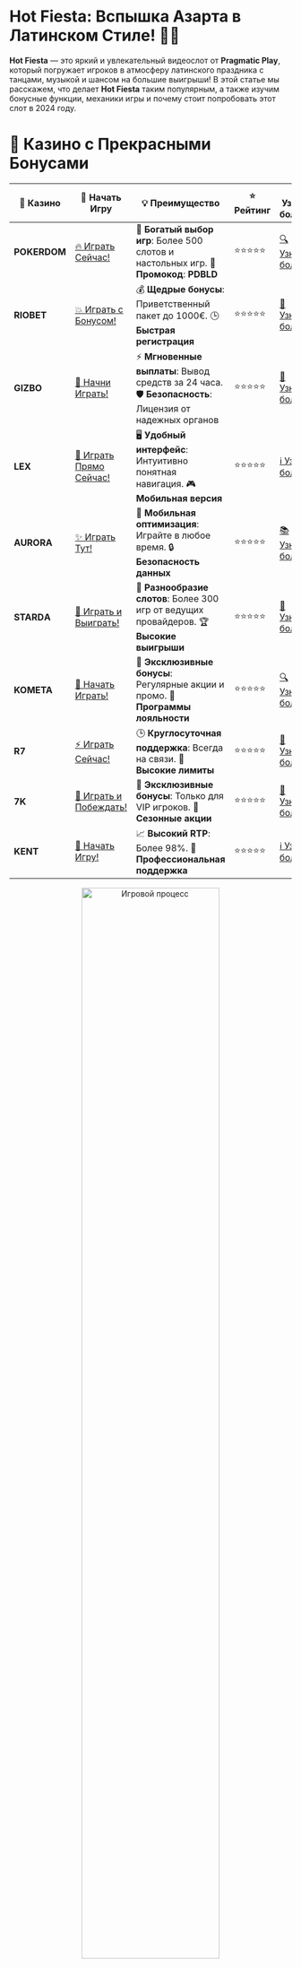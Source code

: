 # **Hot Fiesta: Вспышка Азарта в Латинском Стиле! 🎉💃**

**Hot Fiesta** — это яркий и увлекательный видеослот от **Pragmatic Play**, который погружает игроков в атмосферу латинского праздника с танцами, музыкой и шансом на большие выигрыши! В этой статье мы расскажем, что делает **Hot Fiesta** таким популярным, а также изучим бонусные функции, механики игры и почему стоит попробовать этот слот в 2024 году.

# 🌟 Казино с Прекрасными Бонусами

| 🎲 **Казино** | 🔗 **Начать Игру** | 💡 **Преимущество** | ⭐ **Рейтинг** | 🔗 **Узнать больше** | 🆕 **Новая информация** |
|--------------|---------------------|---------------------|----------------|----------------------|-------------------------|
| **POKERDOM**  | [🔥 Играть Сейчас!](https://brandplay.link/4k77v2yx) | 🎉 **Богатый выбор игр**: Более 500 слотов и настольных игр. 🎁 **Промокод**: **PDBLD** | ⭐⭐⭐⭐⭐ | [🔍 Узнать больше](https://brandplay.link/4k77v2yx) | 🏆 **Победители турниров** получают эксклюзивные подарки! |
| **RIOBET**    | [💥 Играть с Бонусом!](https://brandplay.link/7xBLTPyj) | 💰 **Щедрые бонусы**: Приветственный пакет до 1000€. 🕒 **Быстрая регистрация** | ⭐⭐⭐⭐⭐ | [📖 Узнать больше](https://brandplay.link/7xBLTPyj) | 💬 **Поддержка 24/7** для комфортной игры в любое время! |
| **GIZBO**     | [🚀 Начни Играть!](https://brandplay.link/bprXw4YV) | ⚡ **Мгновенные выплаты**: Вывод средств за 24 часа. 🛡️ **Безопасность**: Лицензия от надежных органов | ⭐⭐⭐⭐⭐ | [📝 Узнать больше](https://brandplay.link/bprXw4YV) | 🔒 **SSL-шифрование** для максимальной безопасности данных игроков. |
| **LEX**       | [💎 Играть Прямо Сейчас!](https://brandplay.link/zW4hdDFV) | 🖥️ **Удобный интерфейс**: Интуитивно понятная навигация. 🎮 **Мобильная версия** | ⭐⭐⭐⭐⭐ | [ℹ️ Узнать больше](https://brandplay.link/zW4hdDFV) | 📱 **Поддержка всех мобильных устройств** для удобства игры в любом месте. |
| **AURORA**    | [✨ Играть Тут!](https://10trafic-stat2.com/click/668546556bcc6313411604bd/6766/13032/subaccount) | 📱 **Мобильная оптимизация**: Играйте в любое время. 🔒 **Безопасность данных** | ⭐⭐⭐⭐⭐ | [📚 Узнать больше](https://10trafic-stat2.com/click/668546556bcc6313411604bd/6766/13032/subaccount) | 🌍 **Международная лицензия** на деятельность в разных странах. |
| **STARDА**    | [🎉 Играть и Выиграть!](https://brandplay.link/fB7xwRFL) | 🎰 **Разнообразие слотов**: Более 300 игр от ведущих провайдеров. 🏆 **Высокие выигрыши** | ⭐⭐⭐⭐⭐ | [🔎 Узнать больше](https://brandplay.link/fB7xwRFL) | 🎉 **Ежемесячные турниры** с крупными призами! |
| **KOMETA**    | [🎁 Начать Играть!](https://brandplay.link/8ZymQJV8) | 🎁 **Эксклюзивные бонусы**: Регулярные акции и промо. 🔄 **Программы лояльности** | ⭐⭐⭐⭐⭐ | [🔍 Узнать больше](https://brandplay.link/8ZymQJV8) | 🌟 **Персонализированные предложения** для долгосрочных игроков. |
| **R7**        | [⚡ Играть Сейчас!](https://brandplay.link/bMd3Yjsw) | 🕒 **Круглосуточная поддержка**: Всегда на связи. 💸 **Высокие лимиты** | ⭐⭐⭐⭐⭐ | [📖 Узнать больше](https://brandplay.link/bMd3Yjsw) | 🎯 **Рейтинг игроков** для лучших участников. |
| **7K**        | [🎯 Играть и Побеждать!](https://brandplay.link/BvQyFShp) | 🌟 **Эксклюзивные бонусы**: Только для VIP игроков. 🎉 **Сезонные акции** | ⭐⭐⭐⭐⭐ | [📝 Узнать больше](https://brandplay.link/BvQyFShp) | 🥇 **Особые привилегии** для постоянных игроков. |
| **KENT**      | [🔑 Начать Игру!](https://brandplay.link/Fv2WP3js) | 📈 **Высокий RTP**: Более 98%. 💼 **Профессиональная поддержка** | ⭐⭐⭐⭐⭐ | [ℹ️ Узнать больше](https://brandplay.link/Fv2WP3js) | 💬 **Поддержка на нескольких языках** для удобства игроков. |

<div align="center"> <img src="https://i.pinimg.com/originals/1d/b3/25/1db325483acbe642c6d4e6fdd73a4988.gif" alt="Игровой процесс" width="70%"> </div>
---

# 🚀 Быстрые Выигрыши и Поддержка

| 🎲 **Казино** | 🔗 **Начать Игру** | 💡 **Преимущество** | ⭐ **Рейтинг** | 🔗 **Узнать больше** | 🆕 **Новая информация** |
|--------------|---------------------|---------------------|----------------|----------------------|-------------------------|
| **GAMA**      | [🎯 Играть Прямо Сейчас!](https://brandplay.link/j6NMKsDz) | 🔍 **Интуитивный интерфейс**: Легкость использования. 🏅 **Престижные турниры** | ⭐⭐⭐⭐☆ | [🔎 Узнать больше](https://brandplay.link/j6NMKsDz) | 🏆 **Турниры с большими призами** каждый месяц. |
| **ONION**     | [💥 Играть и Выигрывать!](https://brandplay.link/zBGRVpQ9) | 🤑 **Низкие ставки**: Идеально для начинающих. 🔄 **Быстрые выводы** | ⭐⭐⭐⭐☆ | [🔍 Узнать больше](https://brandplay.link/zBGRVpQ9) | 🎮 **Казино для новичков** с простыми правилами. |
| **ЧЕМПИОН**   | [🏅 Играть в Турнире!](https://temon-gter.cfd/go/lRq?p80412p304504pcc44t17455) | 🏅 **Лояльная программа**: Награды за активность. 🎁 **Ежемесячные бонусы** | ⭐⭐⭐⭐☆ | [📖 Узнать больше](https://temon-gter.cfd/go/lRq?p80412p304504pcc44t17455) | 🥇 **Турниры и лояльность** — каждый шаг вознаграждается. |
| **VAVADA**    | [🚀 Играть Без Ожидания!](https://vavadapartner.pro/?promo=ea5c9275-6854-4505-94fc-95ab18221945-linkb2) | 🚀 **Быстрая регистрация**: Начните играть мгновенно. 🔐 **Безопасные транзакции** | ⭐⭐⭐⭐☆ | [📝 Узнать больше](https://vavadapartner.pro/?promo=ea5c9275-6854-4505-94fc-95ab18221945-linkb2) | 🏆 **Программа для новых игроков** с бонусами за регистрацию. |
| **FRIENDS**   | [🎉 Играть и Развлекаться!](https://gofriends.mba/linkb2) | 🤝 **Социальные игры**: Играйте с друзьями. 🌐 **Мультиплатформенность** | ⭐⭐⭐⭐☆ | [ℹ️ Узнать больше](https://gofriends.mba/linkb2) | 🎮 **Играйте с друзьями** и зарабатывайте бонусы за совместные действия. |
| **1WIN**      | [⚡ Играть и Выигрывать!](https://brandplay.link/smXVpBbG) | 🏆 **Спортивные ставки**: Широкий выбор видов спорта. 💵 **Высокие коэффициенты** | ⭐⭐⭐⭐☆ | [📚 Узнать больше](https://brandplay.link/smXVpBbG) | ⚽ **Бонусы на спортивные ставки** для активных игроков. |
| **DRIP**      | [💥 Играть Сразу!](https://drp-ircp01.com/c07e6a3db) | 🌐 **Инновационные игры**: Новейшие игровые технологии. 🛡️ **Высокая безопасность** | ⭐⭐⭐⭐☆ | [🔎 Узнать больше](https://drp-ircp01.com/c07e6a3db) | 🔧 **Инновационные функции** для удобства игры. |
| **JOYCASINO** | [🎰 Играть И Побеждать!](https://rpc30.call2me.pro/?/ru/registration?apkpop=0&partner=p24970p3291217pc98f) | 🎁 **Приятные бонусы**: Ежедневные акции и подарки. 🕹️ **Разнообразие игр** | ⭐⭐⭐⭐☆ | [🔍 Узнать больше](https://rpc30.call2me.pro/?/ru/registration?apkpop=0&partner=p24970p3291217pc98f) | 🎉 **Щедрые фриспины** для новых игроков. |
| **PLAYFORTUNA** | [🔥 Играть С Бонусом!](https://fortunapromo.net/alt/playfortuna/registration?0dc4a9362a71feb7e3f165fb8e766f70) | 🎉 **Регулярные акции**: Бонусы, фриспины и многое другое. 🏅 **Турниры** | ⭐⭐⭐⭐☆ | [📚 Узнать больше](https://fortunapromo.net/alt/playfortuna/registration?0dc4a9362a71feb7e3f165fb8e766f70) | 🎯 **Выгодные предложения** на популярные игры. |
| **SYKAA**     | [💸 Играть Сейчас!](https://s-two-way.com/?source=linkb2&pid=30697) | 💸 **Доступные ставки**: Идеально для новичков. 🎁 **Щедрые бонусы** | ⭐⭐⭐⭐☆ | [🔍 Узнать больше](https://s-two-way.com/?source=linkb2&pid=30697) | 💥 **Акции с большими бонусами** для новичков и опытных игроков. |

<div align="center"> <img src="https://schaeffers-cdn.s3.amazonaws.com/images/default-source/schaeffers-cdn-images/default-images/sectors/bigstock-casino-gambling-concept-with-f-369012793.jpg?sfvrsn=493ad806_4" alt="Игровой процесс" width="70%"> </div>
---

# 💸 Казино с Привлекательными Программами Лояльности

| 🎲 **Казино** | 🔗 **Начать Игру** | 💡 **Преимущество** | ⭐ **Рейтинг** | 🔗 **Узнать больше** | 🆕 **Новая информация** |
|--------------|---------------------|---------------------|----------------|----------------------|-------------------------|
| **KOMETA**    | [🎯 Начни Играть!](https://brandplay.link/8ZymQJV8) | 🎁 **Эксклюзивные бонусы**: Регулярные акции и промо. 🔄 **Программы лояльности** | ⭐⭐⭐⭐⭐ | [🔍 Узнать больше](https://brandplay.link/8ZymQJV8) | 🌟 **Персонализированные предложения** для долгосрочных игроков. |
| **1Xslots**   | [🏅 Играть Прямо Сейчас!](https://brandplay.link/hSB1khtr) | 🎉 **Множество акций**: Еженедельные бонусы и турниры. 🛡️ **Безопасность** | ⭐⭐⭐⭐⭐ | [📚 Узнать больше](https://brandplay.link/hSB1khtr) | 🏅 **Награды за активность**: участники программы лояльности получают специальные привилегии. |
| **R7**        | [🚀 Играть Сейчас!](https://brandplay.link/bMd3Yjsw) | 🕒 **Круглосуточная поддержка**: Всегда на связи. 💸 **Высокие лимиты** | ⭐⭐⭐⭐⭐ | [📖 Узнать больше](https://brandplay.link/bMd3Yjsw) | 💬 **VIP-поддержка** для постоянных игроков с приоритетом. |

<div align="center"> <img src="https://i.pinimg.com/originals/1d/b3/25/1db325483acbe642c6d4e6fdd73a4988.gif" alt="Игровой процесс" width="70%"> </div>
---

## Что Такое Hot Fiesta? 🪅🎰

**Hot Fiesta** — это слот с пятью барабанами и 25 линиями выплат, который сочетает в себе элементы латиноамериканского праздника с яркими символами, такими как гитары, маркеры, певицы и танцоры. Слот предлагает веселую атмосферу, и каждый спин может привести к крупным выигрышам благодаря множеству бонусных функций и множителей.

**Основные особенности Hot Fiesta**:
- **Латиноамериканская тематика**: Погружение в атмосферу ярких праздников, музыки и танцев.
- **Бонусные функции**: Бесплатные вращения, множители и другие бонусы, которые могут существенно увеличить ваши выигрыши.
- **Высокий RTP**: Слот предлагает возврат к игроку (RTP) около 96.5%, что дает хорошие шансы на выигрыш.

## Как Играть в Hot Fiesta? 💃🎯

Играть в **Hot Fiesta** просто и увлекательно. Вот несколько шагов, чтобы начать:

### 1. **Выберите Ставку** 💸  
Перед началом игры выберите размер ставки и количество активных линий. Вы можете настроить игру под свои предпочтения, регулировать ставки и стратегию.

### 2. **Запустите Спин** 🔄  
После того как выбрали ставку, нажмите на кнопку «Спин», чтобы начать вращение барабанов. Ожидайте появления символов, которые могут принести вам выигрыши.

### 3. **Активируйте Бонусы** 🎁  
Если на экране появляются бонусные символы, активируются дополнительные функции, такие как фриспины или множители, которые увеличивают шансы на крупные выигрыши.

### 4. **Наслаждайтесь Игрой** 🎉  
Следите за барабанами и получайте удовольствие от яркой атмосферы, где каждый спин может привести к неожиданным сюрпризам.

## Бонусные Функции Hot Fiesta 🎁🎰

**Hot Fiesta** предлагает несколько увлекательных бонусных функций, которые делают игру интересной и прибыльной:

### 1. **Бонусные Вращения (Free Spins)** 🔄  
Если на барабанах появляются 3 или более символов с изображением символа с фейерверками, активируются бесплатные вращения. Во время фриспинов могут появляться множители, которые увеличивают ваши выигрыши.

### 2. **Множители** 💥  
Во время бонусных раундов или случайных спинов на барабанах могут появляться множители, которые увеличивают ваши выигрыши в несколько раз. Множители могут быть активированы как в бесплатных вращениях, так и в основной игре.

### 3. **Символ Wild** 🌟  
В игре есть специальный дикий символ (Wild), который заменяет другие символы на барабанах, помогая создавать выигрышные комбинации.

### 4. **Готовность к Fiesta** 💃  
Этот слот предлагает уникальную функцию, где на барабанах появляются дополнительные символы с высоким коэффициентом, что увеличивает шанс на крупные выигрыши.

## Преимущества Игры в Hot Fiesta 🌟🎯

### 1. **Захватывающая Атмосфера** 🎉  
**Hot Fiesta** погружает игроков в атмосферу яркого праздника, где музыка, танцы и веселье становятся неотъемлемой частью игрового процесса. Это слот с яркими и динамичными символами, который привлекает внимание и держит в напряжении.

### 2. **Щедрые Бонусы** 🎁  
Множество бонусных функций, таких как фриспины, множители и дикие символы, делают слот прибыльным и увлекательным. Слот предлагает отличные возможности для получения крупных выигрышей.

### 3. **Высокий RTP** 💸  
Слот **Hot Fiesta** имеет возврат к игроку (RTP) около 96.5%, что дает игрокам хорошие шансы на выигрыш. Это делает слот привлекательным для тех, кто ищет выгодные игровые автоматы.

### 4. **Доступность на Мобильных Устройствах** 📱  
**Hot Fiesta** доступен как на ПК, так и на мобильных устройствах, что позволяет вам наслаждаться игрой в любое время и в любом месте, где есть интернет.

## Почему Стоит Играть в Hot Fiesta? 🏆🎉

1. **Латиноамериканская Тематика**: Яркие символы, музыка и атмосфера латинских праздников — это привлекает внимание игроков и делает игру уникальной.
2. **Щедрые Бонусы**: Множество бонусных функций, таких как фриспины, множители и дикие символы, обеспечивают большие возможности для выигрыша.
3. **Простота Игры**: Правила игры интуитивно понятны, что делает слот доступным как для новичков, так и для опытных игроков.
4. **Высокий RTP**: С RTP 96.5% слот предлагает игрокам хорошие шансы на получение выигрыша.

## Заключение 🎯💥

**Hot Fiesta** — это захватывающий слот, который сочетает в себе яркую латиноамериканскую тематику, щедрые бонусы и шанс на крупные выигрыши. В 2024 году этот слот продолжает быть популярным среди игроков, благодаря своей вариативности, высокому RTP и увлекательному игровому процессу. Если вы хотите насладиться игрой и испытать удачу в атмосфере веселья, **Hot Fiesta** станет отличным выбором для вас!

---
*Азартные игры могут вызвать зависимость. Играйте ответственно и выбирайте только лицензированные казино для безопасной игры.*  
